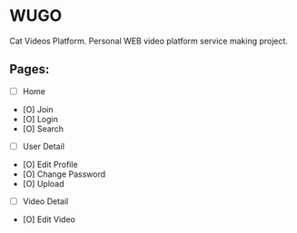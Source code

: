 # WUGO

Cat Videos Platform.
Personal WEB video platform service making project.

## Pages:

- [ ] Home
- [O] Join
- [O] Login
- [O] Search

- [ ] User Detail
- [O] Edit Profile
- [O] Change Password
- [O] Upload
- [ ] Video Detail
- [O] Edit Video

